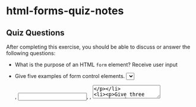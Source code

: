 # html-forms-quiz-notes

## Quiz Questions

After completing this exercise, you should be able to discuss or answer the following questions:

- What is the purpose of an HTML `form` element?
  Receive user input

- Give five examples of form control elements.
  <select>, <form>, <input>, <label>, <textarea>

- Give three examples of `type` attribute values for HTML `<input>` elements.
  radio, button, checkbox

- Is an HTML `<input>` element a block element or an inline element?
  inline

## Notes

All student notes should be written here.

How to write `Code Examples` in markdown

for JS:

```javascript
const data = 'Howdy';
```

for HTML:

```html
<div>
  <p>This is text content</p>
</div>
```

for CSS:

```css
div {
  width: 100%;
}
```
